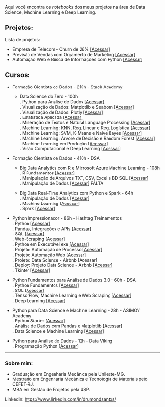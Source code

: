 Aqui você encontra os *notebooks* dos meus projetos na área de Data Science, Machine Learning e Deep Learning.
## Projetos:
Lista de projetos:

- Empresa de Telecom - Churn de 26% [[Acessar]](https://colab.research.google.com/drive/10mBTYcx773tJ7eeB1JBSNgEn0xAVN3Z5#scrollTo=h5pKNlveqFNd)
- Previsão de Vendas com Orçamento de Marketing [[Acessar]](https://colab.research.google.com/drive/15vaN5ZjF4NNfmb9CLG-x5URmcFG9YIjM#scrollTo=Twjgkf3lNjdo)
- Automação Web e Busca de Informações com Python [[Acessar]](https://github.com/danieldrumonds/DataScience/blob/main/Automa%C3%A7%C3%A3o%20Web%20(Selenium).ipynb)

## Cursos:

- Formação Cientista de Dados - 210h - Stack Academy<br />
  - Data Science do Zero - 100h<br />
    . Python para Análise de Dados [[Acessar]](https://github.com/danieldrumonds/DataScience/blob/main/Stack-Academy_DS_04_Python_Analise_Dados.ipynb)<br />
    . Visualização de Dados: Matplotlib e Seaborn [[Acessar]](https://github.com/danieldrumonds/DataScience/blob/main/Stack-Academy_DS_06_Visualizacao_Matplotlib_Seaborn.ipynb)<br />
    . Visualização de Dados: Plotly [[Acessar]](https://github.com/danieldrumonds/DataScience/blob/main/Stack-Academy_DS_06_Visualizacao_Plotly.ipynb)<br />
    . Estatística Aplicada [[Acessar]](https://github.com/danieldrumonds/DataScience/blob/main/Stack-Academy_DS_07_Estatistica.ipynb)<br />
    . Mineração de Textos e Natural Language Processing [[Acessar]](https://github.com/danieldrumonds/DataScience/blob/main/Stack-Academy_DS_08_Mineracao_Textos_NLTK.ipynb)<br />
    . Machine Learning: KNN, Reg. Linear e Reg. Logística [[Acessar]](https://github.com/danieldrumonds/DataScience/blob/main/Stack-Academy_DS_09_ML_KNN_Reg.Linear_Reg.Logistica.ipynb)<br />
    . Machine Learning: SVM, K-Means e Naive Bayes [[Acessar]](https://github.com/danieldrumonds/DataScience/blob/main/Stack-Academy_DS_09_ML_SVM_K-Means_Naive-Bayes.ipynb)<br />
    . Machine Learning: Árvore de Decisão e Random Forest [[Acessar]](https://github.com/danieldrumonds/DataScience/blob/main/Stack-Academy_DS_09_ML_Arv.Decisao_RandomForest.ipynb)<br />
    . Machine Learning em Produção [[Acessar]](https://github.com/danieldrumonds/DataScience/blob/main/Stack-Academy_DS_10_ML_em_Producao.ipynb)<br />
    . Visão Computacional e Deep Learning [[Acessar]](https://github.com/danieldrumonds/DataScience/blob/main/Stack-Academy_DS_12_Visao_Comput_Deep_Learning.ipynb)<br />

- Formação Cientista de Dados - 410h - DSA<br />
  - Big Data Analytics com R e Microsoft Azure Machine Learning - 108h<br />
   . R Fundamentos [[Acessar]](https://github.com/danieldrumonds/DataScience/blob/main/DSA_Big_Data_R_Azure_1_R-Fundamentos.ipynb)<br />
   . Manipulação de Arquivos TXT, CSV, Excel e BD SQL [[Acessar]](https://github.com/danieldrumonds/DataScience/blob/main/DSA_Big_Data_R_Azure_2_Arquivos_TXT_CSV_Excel_BD_SQL.ipynb)<br />
   . Manipulação de Dados [[Acessar]]() FALTA<br />

  - Big Data Real-Time Analytics com Python e Spark - 64h<br />
   . Manipulação de Dados [[Acessar]](https://github.com/danieldrumonds/DataScience/blob/main/DSA_Big_Data_Python_Spark_1_Manipulacao_Dados.ipynb)<br />
   . Machine Learning [[Acessar]](https://github.com/danieldrumonds/DataScience/blob/main/DSA_Big_Data_Python_Spark_2_Machine_Learning.ipynb)<br />
   . Spark [[Acessar]](https://github.com/danieldrumonds/DataScience/blob/main/DSA_Big_Data_Python_Spark_3_Spark.ipynb)<br />

- Python Impressionador - 86h - Hashtag Treinamentos<br />
  . Python [[Acessar]](https://github.com/danieldrumonds/DataScience/blob/main/HashtagTreinamentos_1_Python.ipynb)<br />
  . Pandas, Integrações e APIs [[Acessar]](https://github.com/danieldrumonds/DataScience/blob/main/HashtagTreinamentos_2_Pandas_Integracoes_APIs.ipynb)<br />
  . SQL [[Acessar]](https://github.com/danieldrumonds/DataScience/blob/main/HashtagTreinamentos_3_SQL.ipynb)<br />
  . Web-Scraping [[Acessar]](https://github.com/danieldrumonds/DataScience/blob/main/HashtagTreinamentos_4_Web-Scraping.ipynb)<br />
  . Python em Executável exe [[Acessar]](https://github.com/danieldrumonds/DataScience/blob/main/HashtagTreinamentos_5_Python-Executavel_EXE.ipynb)<br />
  . Projeto: Automação de Processo [[Acessar]](https://github.com/danieldrumonds/DataScience/blob/main/HashtagTreinamentos_6_Projeto-Automacao-Processo.ipynb)<br />
  . Projeto: Automação Web [[Acessar]](https://github.com/danieldrumonds/DataScience/blob/main/HashtagTreinamentos_7_Projeto-Automacao-Web.ipynb)<br />
  . Projeto: Data Science - Airbnb [[Acessar]](https://github.com/danieldrumonds/DataScience/blob/main/HashtagTreinamentos_8_Projeto-Airbnb.ipynb)<br />
  . Deploy: Projeto Data Science - Airbnb [[Acessar]](https://github.com/danieldrumonds/DataScience/blob/main/HashtagTreinamentos_9_Projeto-Airbnb_Deploy.ipynb)<br />
  . Tkinter [[Acessar]](https://github.com/danieldrumonds/DataScience/blob/main/HashtagTreinamentos_10_Tkinter.ipynb)<br />

- Python Fundamentos para Análise de Dados 3.0 - 60h - DSA<br />
  . Python Fundamentos [[Acessar]](https://github.com/danieldrumonds/DataScience/blob/main/DSA_1_Python_para_An%C3%A1lise_de_Dados_3.0.ipynb)<br />
  . SQL [[Acessar]](https://github.com/danieldrumonds/DataScience/blob/main/DSA_2_SQL.ipynb)<br />
  . TensorFlow, Machine Learning e Web Scraping [[Acessar]](https://github.com/danieldrumonds/DataScience/blob/main/DSA_3_TensorFlow_ML_WebScraping.ipynb)<br />
  . Deep Learning [[Acessar]](https://github.com/danieldrumonds/DataScience/blob/main/DSA_4_Deep_Learning.ipynb)<br />

- Python para Data Science e Machine Learning - 28h - ASIMOV Academy<br />
  . Python Starter [[Acessar]](https://github.com/danieldrumonds/DataScience/blob/main/ASIMOV_Python_DS_ML_1_Starter.ipynb)<br />
  . Análise de Dados com Pandas e Matplotlib [[Acessar]](https://github.com/danieldrumonds/DataScience/blob/main/ASIMOV_Python_DS_ML_2_Pandas_Matplotlib.ipynb)<br />
  . Data Science e Machine Learning [[Acessar]](https://github.com/danieldrumonds/DataScience/blob/main/ASIMOV_Python_DS_ML_3_ML_AI.ipynb)<br />

- Python para Análise de Dados - 12h - Data Viking<br />
  . Programação Python [[Acessar]](https://github.com/danieldrumonds/DataScience/blob/main/DataViking_Programa%C3%A7%C3%A3o_Python_.ipynb)<br />

---
### Sobre mim:

* Graduação em Engenharia Mecânica pela Unileste-MG.
* Mestrado em Engenharia Mecânica e Tecnologia de Materiais pelo CEFET-RJ.
* MBA em Gestão de Projetos pela USP.

Linkedin: https://www.linkedin.com/in/drumondsantos/
